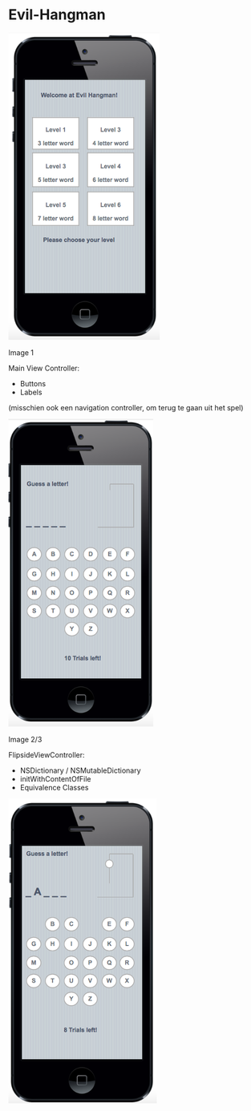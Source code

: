 Evil-Hangman
============
![My image](https://raw.githubusercontent.com/suuz2l/Evil-Hangman/master/img/image1.png?token=AJArugn3D3BjSNe7i7egubFTfRKSMtDOks5Ub0gowA%3D%3D)

Image 1

Main View Controller:
- Buttons
- Labels

(misschien ook een navigation controller, om terug te gaan uit het spel)

![My image](https://raw.githubusercontent.com/suuz2l/Evil-Hangman/master/img/image2.png?token=AJArup9ajSko7u44TJGI8N7j0q6da6HEks5Ub0hOwA%3D%3D)

Image 2/3

FlipsideViewController:
- NSDictionary / NSMutableDictionary
- initWithContentOfFile
- Equivalence Classes

![My image](https://raw.githubusercontent.com/suuz2l/Evil-Hangman/master/img/image3.png?token=AJAruhiM_guIjgHkFkhmojl5_ax2gB06ks5Ub0hswA%3D%3D)
